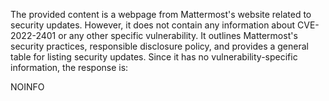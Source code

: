 The provided content is a webpage from Mattermost's website related to security updates. However, it does not contain any information about CVE-2022-2401 or any other specific vulnerability. It outlines Mattermost's security practices, responsible disclosure policy, and provides a general table for listing security updates. Since it has no vulnerability-specific information, the response is:

NOINFO